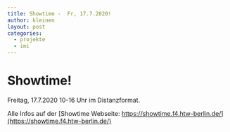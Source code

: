 ```yaml
---
title: Showtime -  Fr, 17.7.2020!
author: kleinen
layout: post
categories:
  - projekte
  - imi
---
```


# Showtime!

Freitag, 17.7.2020 10-16 Uhr im Distanzformat.

Alle Infos auf der [Showtime Webseite: https://showtime.f4.htw-berlin.de/](https://showtime.f4.htw-berlin.de/)
